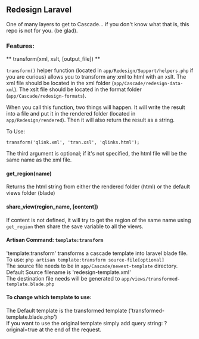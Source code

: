 ## Redesign Laravel

One of many layers to get to Cascade... if you don't know what that is, this repo is not for you. (be glad).

### Features:

** transform(xml, xslt, [output_file]) **

`transform()` helper function (located in `app/Redesign/Support/helpers.php` if you are curious) allows you to transform any xml to html with an xslt.
The xml file should be located in the xml folder (`app/Cascade/redesign-data-xml`).
The xslt file should be located in the format folder (`app/Cascade/redesign-formats`).

When you call this function, two things will happen.  It will write the result into a file and put it in the rendered folder (located in `app/Redesign/rendered`).  Then it will also return the result as a string.

To Use:

	transform('qlink.xml', 'tran.xsl', 'qlinks.html');

The third argument is optional; if it's not specified, the html file will be the same name as the xml file.

#### get_region(name)

Returns the html string from either the rendered folder (html) or the default views folder (blade)

#### share_view(region_name, [content])

If content is not defined, it will try to get the region of the same name using `get_region` then share the save variable to all the views.

#### Artisan Command: `template:transform`

'template:transform' transforms a cascade template into laravel blade file.  
To use: `php artisan template:transform source-file[optional]`   
The source file needs to be in `app/Cascade/newest-template` directory. Default Source filename is 'redesign-template.xml'  
The destination file needs will be generated to `app/views/transformed-template.blade.php`  

#### To change which template to use:  
The Default template is the transformed template ('transformed-template.blade.php')  
If you want to use the original template simply add query string: ?original=true at the end of the request.